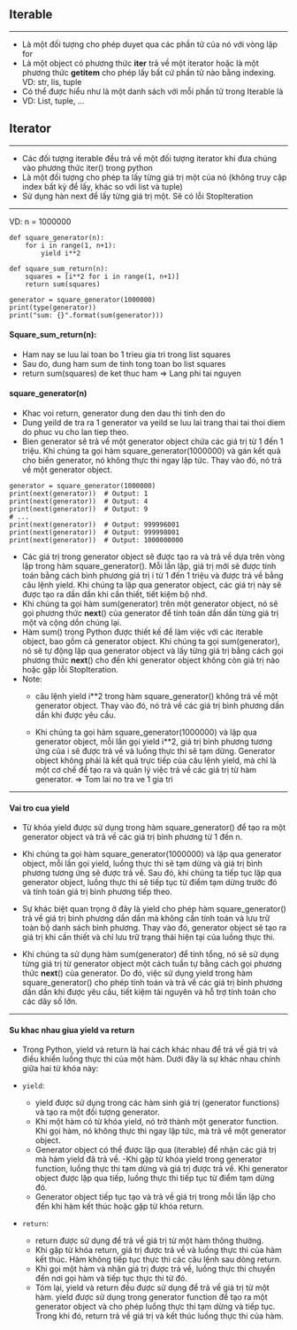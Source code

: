 ## Iterable
***
- Là một đối tượng cho phép duyet qua các phần tử của nó với vòng lặp for
- Là một object có phương thức __iter__ trả về một iterator hoặc là một phương
thức __getitem__ cho phép lấy bất cứ phần  tử nào bằng indexing. VD: str, lis, tuple
- Có thể được hiểu như là một danh sách với mỗi phần tử trong Iterable là 
- VD: List, tuple, ... 

## Iterator
***
- Các đối tượng iterable đều trả về một đối tượng iterator khi đưa chúng vào phương 
thức iter() trong python
- Là một đối tượng cho phép ta lấy từng giá trị một của nó (không truy cập index bất kỳ để lấy, khác so với list
và tuple)
- Sử dụng hàn next để lấy từng giá trị một. Sẽ có lỗi StopIteration
---
VD: n = 1000000
```
def square_generator(n):
    for i in range(1, n+1):
        yield i**2

def square_sum_return(n):
    squares = [i**2 for i in range(1, n+1)]
    return sum(squares)

generator = square_generator(1000000)
print(type(generator))
print("sum: {}".format(sum(generator)))
```
#### Square_sum_return(n):
  - Ham nay se luu lai toan bo 1 trieu gia tri trong list squares
  - Sau do, dung ham sum de tinh tong toan bo list squares
  - return sum(squares) de ket thuc ham
=> Lang phi tai nguyen

#### square_generator(n)
- Khac voi return, generator dung den dau thi tinh den do
- Dung yeild de tra ra 1 generator va yeild se luu lai trang thai tai thoi diem do
  phuc vu cho lan tiep theo.
- Bien generator sẽ trả về một generator object chứa các giá trị từ 1 đến 1 triệu. Khi chúng ta gọi hàm square_generator(1000000) và gán kết quả cho biến generator, nó không thực thi ngay lập tức. Thay vào đó, nó trả về một generator object.
```
generator = square_generator(1000000)
print(next(generator))  # Output: 1
print(next(generator))  # Output: 4
print(next(generator))  # Output: 9
# ...
print(next(generator))  # Output: 999996001
print(next(generator))  # Output: 999998001
print(next(generator))  # Output: 1000000000
```
- Các giá trị trong generator object sẽ được tạo ra và trả về dựa trên vòng lặp trong hàm square_generator(). Mỗi lần lặp, giá trị mới sẽ được tính toán bằng cách bình phương giá trị i từ 1 đến 1 triệu và được trả về bằng câu lệnh yield. Khi chúng ta lặp qua generator object, các giá trị này sẽ được tạo ra dần dần khi cần thiết, tiết kiệm bộ nhớ.
- Khi chúng ta gọi hàm sum(generator) trên một generator object, nó sẽ gọi phương thức __next__() của generator để tính toán dần dần từng giá trị một và cộng dồn chúng lại.
- Hàm sum() trong Python được thiết kế để làm việc với các iterable object, bao gồm cả generator object. Khi chúng ta gọi sum(generator), nó sẽ tự động lặp qua generator object và lấy từng giá trị bằng cách gọi phương thức __next__() cho đến khi generator object không còn giá trị nào hoặc gặp lỗi StopIteration.
- Note:
  - câu lệnh yield i**2 trong hàm square_generator() không trả về một generator object. Thay vào đó, nó trả về các giá trị bình phương dần dần khi được yêu cầu.

  - Khi chúng ta gọi hàm square_generator(1000000) và lặp qua generator object, mỗi lần gọi yield i**2, giá trị bình phương tương ứng của i sẽ được trả về và luồng thực thi sẽ tạm dừng. Generator object không phải là kết quả trực tiếp của câu lệnh yield, mà chỉ là một cơ chế để tạo ra và quản lý việc trả về các giá trị từ hàm generator.
  => Tom lai no tra ve 1 gia tri
---
#### Vai tro cua yield
- Từ khóa yield được sử dụng trong hàm square_generator() để tạo ra một generator object và trả về các giá trị bình phương từ 1 đến n.

- Khi chúng ta gọi hàm square_generator(1000000) và lặp qua generator object, mỗi lần gọi yield, luồng thực thi sẽ tạm dừng và giá trị bình phương tương ứng sẽ được trả về. Sau đó, khi chúng ta tiếp tục lặp qua generator object, luồng thực thi sẽ tiếp tục từ điểm tạm dừng trước đó và tính toán giá trị bình phương tiếp theo.

- Sự khác biệt quan trọng ở đây là yield cho phép hàm square_generator() trả về giá trị bình phương dần dần mà không cần tính toán và lưu trữ toàn bộ danh sách bình phương. Thay vào đó, generator object sẽ tạo ra giá trị khi cần thiết và chỉ lưu trữ trạng thái hiện tại của luồng thực thi.

- Khi chúng ta sử dụng hàm sum(generator) để tính tổng, nó sẽ sử dụng từng giá trị từ generator object một cách tuần tự bằng cách gọi phương thức __next__() của generator. Do đó, việc sử dụng yield trong hàm square_generator() cho phép tính toán và trả về các giá trị bình phương dần dần khi được yêu cầu, tiết kiệm tài nguyên và hỗ trợ tính toán cho các dãy số lớn.
---
#### Su khac nhau giua yield va return
- Trong Python, yield và return là hai cách khác nhau để trả về giá trị và điều khiển luồng thực thi của một hàm. Dưới đây là sự khác nhau chính giữa hai từ khóa này:

- `yield`:
  - yield được sử dụng trong các hàm sinh giá trị (generator functions) và tạo ra một đối tượng generator.
  - Khi một hàm có từ khóa yield, nó trở thành một generator function. Khi gọi hàm, nó không thực thi ngay lập tức, mà trả về một generator object.
  - Generator object có thể được lặp qua (iterable) để nhận các giá trị mà hàm yield đã trả về.
  -Khi gặp từ khóa yield trong generator function, luồng thực thi tạm dừng và giá trị được trả về. Khi generator object được lặp qua tiếp, luồng thực thi tiếp tục từ điểm tạm dừng đó.
  - Generator object tiếp tục tạo và trả về giá trị trong mỗi lần lặp cho đến khi hàm kết thúc hoặc gặp từ khóa return.
- `return`:
  - return được sử dụng để trả về giá trị từ một hàm thông thường.
  - Khi gặp từ khóa return, giá trị được trả về và luồng thực thi của hàm kết thúc. Hàm không tiếp tục thực thi các câu lệnh sau dòng return.
  - Khi gọi một hàm và nhận giá trị được trả về, luồng thực thi chuyển đến nơi gọi hàm và tiếp tục thực thi từ đó.
  - Tóm lại, yield và return đều được sử dụng để trả về giá trị từ một hàm. yield được sử dụng trong generator function để tạo ra một generator object và cho phép luồng thực thi tạm dừng và tiếp tục. Trong khi đó, return trả về giá trị và kết thúc luồng thực thi của hàm.